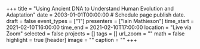 +++
title = "Using Ancient DNA to Understand Human Evolution and Adaptation"
date = 2003-01-01T00:00:00  # Schedule page publish date.
draft = false
event_types = ["1"]
presenters = ["Iain Mathieson"]
time_start = 2021-02-10T16:00:00
time_end = 2021-02-10T17:00:00
location = "Live via Zoom"
selected = false
projects = []
tags = []
url_zoom = ""
math = false
highlight = true
[header]
image = ""
caption = ""
+++
